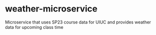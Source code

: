 # weather-microservice
Microservice that uses SP23 course data for UIUC and provides weather data for upcoming class time
